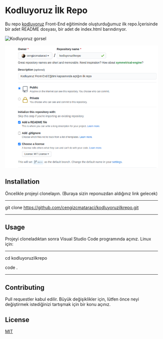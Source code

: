# Kodluyoruz İlk Repo
Bu repo [kodluyoruz](https://www.kodluyoruz.org/) Front-End eğitiminde oluşturduğumuz ilk repo.İçerisinde bir adet README dosyası, bir adet de index.html barındırıyor.

![Kodluyoruz gorsel](https://avatars.githubusercontent.com/u/30476529?s=280&v=4)

![gorsel](https://raw.githubusercontent.com/Kodluyoruz/taskforce/main/git/odev1/figures/github.png)

## Installation

Öncelikle projeyi clonelayın. (Buraya sizin reponuzdan aldığınız link gelecek)

***
git clone https://github.com/cengizcmataraci/kodluyoruzilkrepo.git
***

## Usage

Projeyi cloneladıktan sonra Visual Studio Code programında açınız.
Linux için:

***
cd kodluyoruzilkrepo 

code .
***

## Contributing

Pull requestler kabul edilir. Büyük değişiklikler için, lütfen önce neyi değiştirmek istediğinizi tartışmak için bir konu açınız.

## License

[MIT](https://choosealicense.com/licenses/mit/)
